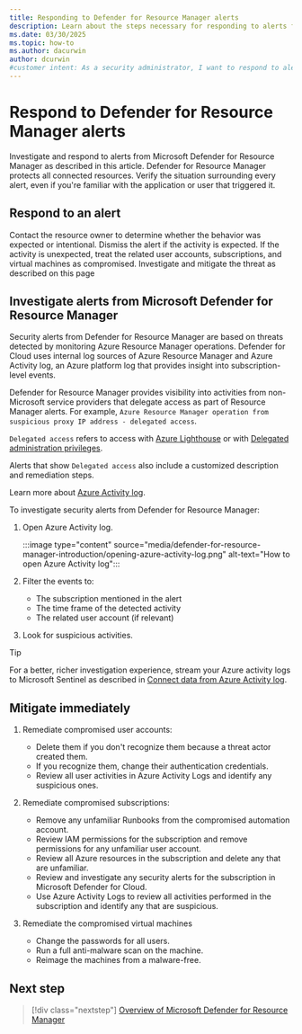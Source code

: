 ```yaml
---
title: Responding to Defender for Resource Manager alerts
description: Learn about the steps necessary for responding to alerts from Microsoft Defender for Resource Manager
ms.date: 03/30/2025
ms.topic: how-to
ms.author: dacurwin
author: dcurwin
#customer intent: As a security administrator, I want to respond to alerts so that I can mitigate threats effectively.
---
```


# Respond to Defender for Resource Manager alerts

Investigate and respond to alerts from Microsoft Defender for Resource Manager as described in this article. Defender for Resource Manager protects all connected resources. Verify the situation surrounding every alert, even if you're familiar with the application or user that triggered it.

## Respond to an alert

Contact the resource owner to determine whether the behavior was expected or intentional. Dismiss the alert if the activity is expected. If the activity is unexpected, treat the related user accounts, subscriptions, and virtual machines as compromised. Investigate and mitigate the threat as described on this page

## Investigate alerts from Microsoft Defender for Resource Manager

Security alerts from Defender for Resource Manager are based on threats detected by monitoring Azure Resource Manager operations. Defender for Cloud uses internal log sources of Azure Resource Manager and Azure Activity log, an Azure platform log that provides insight into subscription-level events.

Defender for Resource Manager provides visibility into activities from non-Microsoft service providers that delegate access as part of Resource Manager alerts. For example, `Azure Resource Manager operation from suspicious proxy IP address - delegated access`.

`Delegated access` refers to access with [Azure Lighthouse](/azure/lighthouse/overview) or with [Delegated administration privileges](/partner-center/dap-faq).

Alerts that show `Delegated access` also include a customized description and remediation steps.

Learn more about [Azure Activity log](/azure/azure-monitor/essentials/activity-log).

To investigate security alerts from Defender for Resource Manager:

1. Open Azure Activity log.

    :::image type="content" source="media/defender-for-resource-manager-introduction/opening-azure-activity-log.png" alt-text="How to open Azure Activity log":::

1. Filter the events to:
    - The subscription mentioned in the alert
    - The time frame of the detected activity
    - The related user account (if relevant)

1. Look for suspicious activities.

> [!TIP]
> For a better, richer investigation experience, stream your Azure activity logs to Microsoft Sentinel as described in [Connect data from Azure Activity log](/azure/sentinel/data-connectors/azure-activity).

## Mitigate immediately

1. Remediate compromised user accounts:
    - Delete them if you don't recognize them because a threat actor created them.
    - If you recognize them, change their authentication credentials.
    - Review all user activities in Azure Activity Logs and identify any suspicious ones.

1. Remediate compromised subscriptions:
    - Remove any unfamiliar Runbooks from the compromised automation account.
    - Review IAM permissions for the subscription and remove permissions for any unfamiliar user account.
    - Review all Azure resources in the subscription and delete any that are unfamiliar.
    - Review and investigate any security alerts for the subscription in Microsoft Defender for Cloud.
    - Use Azure Activity Logs to review all activities performed in the subscription and identify any that are suspicious.

1. Remediate the compromised virtual machines
    - Change the passwords for all users.
    - Run a full anti-malware scan on the machine.
    - Reimage the machines from a malware-free.

## Next step

> [!div class="nextstep"]
> [Overview of Microsoft Defender for Resource Manager](defender-for-resource-manager-introduction.md)
